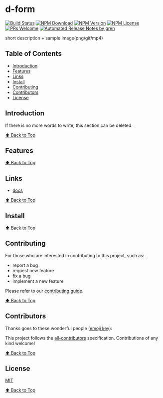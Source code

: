 # d-form

[![Build Status](https://badgen.net/travis/deepexi/d-form/master)](https://travis-ci.com/deepexi/d-form)
[![NPM Download](https://badgen.net/npm/dm/@deepexi/d-form)](https://www.npmjs.com/package/@deepexi/d-form)
[![NPM Version](https://badgen.net/npm/v/@deepexi/d-form)](https://www.npmjs.com/package/@deepexi/d-form)
[![NPM License](https://badgen.net/npm/license/@deepexi/d-form)](https://github.com/deepexi/d-form/blob/master/LICENSE)
[![PRs Welcome](https://img.shields.io/badge/PRs-welcome-brightgreen.svg)](https://github.com/deepexi/d-form/pulls)
[![Automated Release Notes by gren](https://img.shields.io/badge/%F0%9F%A4%96-release%20notes-00B2EE.svg)](https://github-tools.github.io/github-release-notes/)

short description + sample image(png/gif/mp4)

## Table of Contents

- [Introduction](#introduction)
- [Features](#features)
- [Links](#links)
- [Install](#install)
- [Contributing](#contributing)
- [Contributors](#contributors)
- [License](#license)

## Introduction

If there is no more words to write, this section can be deleted.

[⬆ Back to Top](#table-of-contents)

## Features

[⬆ Back to Top](#table-of-contents)

## Links

- [docs](https://deepexi.github.io/d-form/)

[⬆ Back to Top](#table-of-contents)

## Install

[⬆ Back to Top](#table-of-contents)

## Contributing

For those who are interested in contributing to this project, such as:

- report a bug
- request new feature
- fix a bug
- implement a new feature

Please refer to our [contributing guide](https://github.com/FEMessage/.github/blob/master/CONTRIBUTING.md).

[⬆ Back to Top](#table-of-contents)

## Contributors

Thanks goes to these wonderful people ([emoji key](https://allcontributors.org/docs/en/emoji-key)):

<!-- ALL-CONTRIBUTORS-LIST:START - Do not remove or modify this section -->
<!-- prettier-ignore -->
<!-- ALL-CONTRIBUTORS-LIST:END -->

This project follows the [all-contributors](https://github.com/all-contributors/all-contributors) specification. Contributions of any kind welcome!

[⬆ Back to Top](#table-of-contents)

## License

[MIT](./LICENSE)

[⬆ Back to Top](#table-of-contents)
